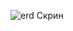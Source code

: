 ![erd](https://github.com/MaximStroev2004/lovebd/assets/120455884/bdc43eed-dc57-484b-bfd0-e4f86f0f9988)
Cкрин
